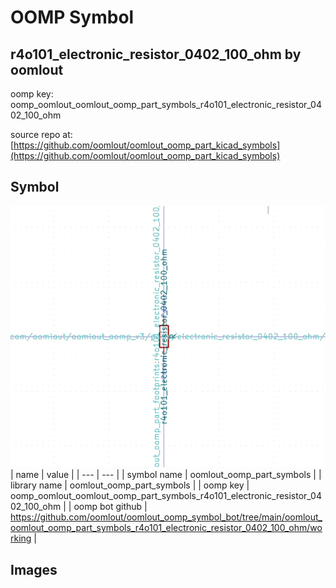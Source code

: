 # OOMP Symbol  
## r4o101_electronic_resistor_0402_100_ohm  by oomlout  
  
oomp key: oomp_oomlout_oomlout_oomp_part_symbols_r4o101_electronic_resistor_0402_100_ohm  
  
source repo at: [https://github.com/oomlout/oomlout_oomp_part_kicad_symbols](https://github.com/oomlout/oomlout_oomp_part_kicad_symbols)  
## Symbol  
  
[![working.png](working_600.png)](working.png)  
| name | value | 
| --- | --- | 
| symbol name | oomlout_oomp_part_symbols | 
| library name | oomlout_oomp_part_symbols | 
| oomp key | oomp_oomlout_oomlout_oomp_part_symbols_r4o101_electronic_resistor_0402_100_ohm | 
| oomp bot github | https://github.com/oomlout/oomlout_oomp_symbol_bot/tree/main/oomlout_oomlout_oomp_part_symbols_r4o101_electronic_resistor_0402_100_ohm/working | 
## Images  
